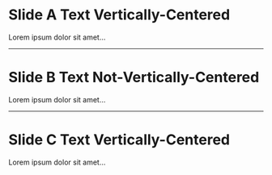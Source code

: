 <!-- .slide: class="center" -->
# Slide A Text Vertically-Centered

Lorem ipsum dolor sit amet...

---

# Slide B Text Not-Vertically-Centered

Lorem ipsum dolor sit amet...

---
<!-- .slide: class="center" -->
# Slide C Text Vertically-Centered

Lorem ipsum dolor sit amet...
